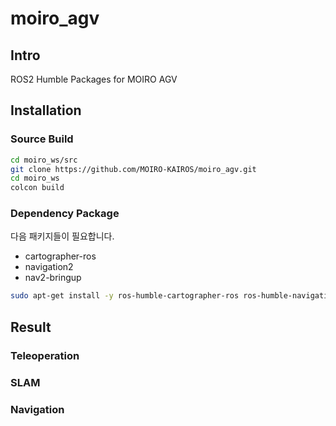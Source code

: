 # moiro_agv
## Intro
ROS2 Humble Packages for MOIRO AGV
## Installation
### Source Build
```sh
cd moiro_ws/src
git clone https://github.com/MOIRO-KAIROS/moiro_agv.git
cd moiro_ws
colcon build
```
### Dependency Package
다음 패키지들이 필요합니다.
- cartographer-ros
- navigation2
- nav2-bringup
```sh
sudo apt-get install -y ros-humble-cartographer-ros ros-humble-navigation2 ros-humble-nav2-bringup
```
## Result
### Teleoperation

### SLAM

### Navigation
